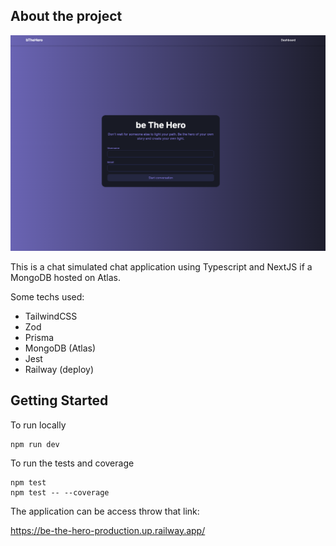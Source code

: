 ## About the project
![App Screenshot](./src/assets/Home.png)

This is a chat simulated chat application using Typescript and NextJS if a MongoDB hosted on Atlas.

Some techs used: 
- TailwindCSS
- Zod
- Prisma
- MongoDB (Atlas)
- Jest
- Railway (deploy)


## Getting Started

To run locally
```
npm run dev
```

To run the tests and coverage
```
npm test
npm test -- --coverage  
```

The application can be access throw that link:

https://be-the-hero-production.up.railway.app/
